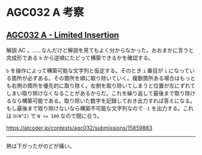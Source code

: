 # AGC032 A 考察

## [AGC032 A - Limited Insertion](https://atcoder.jp/contests/agc032/tasks/agc032_a)

解説 AC 。……なんだけど解説を見てもよく分からなかった。おおまかに言うと完成形である `b` から逆順にたどって構築できるかを確認する。

`b` を操作によって構築可能な文字列と仮定する。そのとき `i` 番目が `i` になっている箇所が必ずある。その箇所を順に取り除いていく。複数箇所ある場合はもっとも右側の箇所を優先的に取り除く。左側を取り除いてしまうと位置が左にずれてしまい取り除けなくなることがあるからだ。これを繰り返して最後まで取り除けるなら構築可能である。取り除いた数字を記録しておき出力すれば答えになる。もし最後まで取り除けないなら構築不可能な文字列なので `-1` を出力する。これは `O(N^2)` で `N <= 100` なので間に合う。

<https://atcoder.jp/contests/agc032/submissions/15859883>

---

熱は下がったがのどが痛い。
